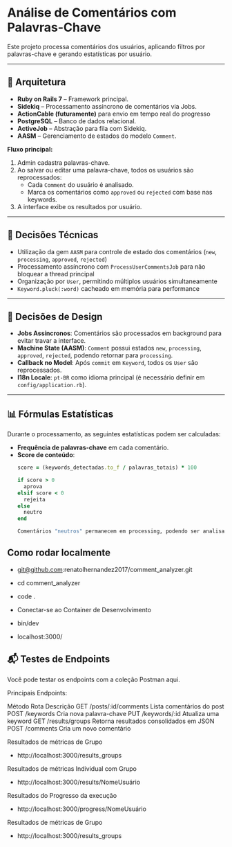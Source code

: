 # Análise de Comentários com Palavras-Chave

Este projeto processa comentários dos usuários, aplicando filtros por palavras-chave e gerando estatísticas por usuário.

---

## 🧱 Arquitetura

- **Ruby on Rails 7** – Framework principal.
- **Sidekiq** – Processamento assíncrono de comentários via Jobs.
- **ActionCable (futuramente)** para envio em tempo real do progresso
- **PostgreSQL** – Banco de dados relacional.
- **ActiveJob** – Abstração para fila com Sidekiq.
- **AASM** – Gerenciamento de estados do modelo `Comment`.

**Fluxo principal:**

1. Admin cadastra palavras-chave.
2. Ao salvar ou editar uma palavra-chave, todos os usuários são reprocessados:
   - Cada `Comment` do usuário é analisado.
   - Marca os comentários como `approved` ou `rejected` com base nas keywords.
3. A interface exibe os resultados por usuário.

---

## 📌 Decisões Técnicas

- Utilização da gem `AASM` para controle de estado dos comentários (`new`, `processing`, `approved`, `rejected`)
- Processamento assíncrono com `ProcessUserCommentsJob` para não bloquear a thread principal
- Organização por `User`, permitindo múltiplos usuários simultaneamente
- `Keyword.pluck(:word)` cacheado em memória para performance

---

## 🧠 Decisões de Design

- **Jobs Assíncronos**: Comentários são processados em background para evitar travar a interface.
- **Machine State (AASM)**: `Comment` possui estados `new`, `processing`, `approved`, `rejected`, podendo retornar para `processing`.
- **Callback no Model**: Após `commit` em `Keyword`, todos os `User` são reprocessados.
- **I18n Locale**: `pt-BR` como idioma principal (é necessário definir em `config/application.rb`).

---

## 📊 Fórmulas Estatísticas

Durante o processamento, as seguintes estatísticas podem ser calculadas:

- **Frequência de palavras-chave** em cada comentário.
- **Score de conteúdo**:
  ```ruby
  score = (keywords_detectadas.to_f / palavras_totais) * 100

  if score > 0
    aprova
  elsif score < 0
    rejeita
  else
    neutro
  end

  Comentários "neutros" permanecem em processing, podendo ser analisados manualmente ou posteriormente com mais dados

## Como rodar localmente

- git@github.com:renatolhernandez2017/comment_analyzer.git
- cd comment_analyzer

- code .
- Conectar-se ao Container de Desenvolvimento
- bin/dev

- localhost:3000/

## 📬 Testes de Endpoints
Você pode testar os endpoints com a coleção Postman aqui.

Principais Endpoints:

Método	 Rota	              Descrição
GET	    /posts/:id/comments   Lista comentários do post
POST	/keywords	          Cria nova palavra-chave
PUT	    /keywords/:id	      Atualiza uma keyword
GET	    /results/groups	      Retorna resultados consolidados em JSON
POST	/comments	          Cria um novo comentário

Resultados de métricas de Grupo
- http://localhost:3000/results_groups

Resultados de métricas Individual com Grupo
- http://localhost:3000/results/NomeUsuário

Resultados do Progresso da execução
- http://localhost:3000/progress/NomeUsuário

Resultados de métricas de Grupo
- http://localhost:3000/results_groups
